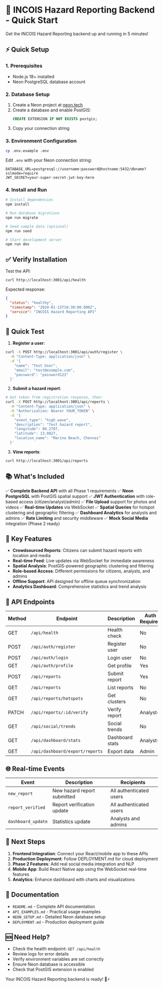 # 🚀 INCOIS Hazard Reporting Backend - Quick Start

Get the INCOIS Hazard Reporting backend up and running in 5 minutes!

## ⚡ Quick Setup

### 1. Prerequisites
- Node.js 18+ installed
- Neon PostgreSQL database account

### 2. Database Setup
1. Create a Neon project at [neon.tech](https://neon.tech)
2. Create a database and enable PostGIS:
   ```sql
   CREATE EXTENSION IF NOT EXISTS postgis;
   ```
3. Copy your connection string

### 3. Environment Configuration
```bash
cp .env.example .env
```

Edit `.env` with your Neon connection string:
```env
DATABASE_URL=postgresql://username:password@hostname:5432/dbname?sslmode=require
JWT_SECRET=your-super-secret-jwt-key-here
```

### 4. Install and Run
```bash
# Install dependencies
npm install

# Run database migrations
npm run migrate

# Seed sample data (optional)
npm run seed

# Start development server
npm run dev
```

## ✅ Verify Installation

Test the API:
```bash
curl http://localhost:3001/api/health
```

Expected response:
```json
{
  "status": "healthy",
  "timestamp": "2024-01-15T10:30:00.000Z",
  "service": "INCOIS Hazard Reporting API"
}
```

## 🧪 Quick Test

1. **Register a user**:
```bash
curl -X POST http://localhost:3001/api/auth/register \
  -H "Content-Type: application/json" \
  -d '{
    "name": "Test User",
    "email": "test@example.com",
    "password": "password123"
  }'
```

2. **Submit a hazard report**:
```bash
# Get token from registration response, then:
curl -X POST http://localhost:3001/api/reports \
  -H "Content-Type: application/json" \
  -H "Authorization: Bearer YOUR_TOKEN" \
  -d '{
    "event_type": "high_wave",
    "description": "Test hazard report",
    "longitude": 80.2707,
    "latitude": 13.0827,
    "location_name": "Marina Beach, Chennai"
  }'
```

3. **View reports**:
```bash
curl http://localhost:3001/api/reports
```

## 📚 What's Included

✅ **Complete Backend API** with all Phase 1 requirements
✅ **Neon PostgreSQL** with PostGIS spatial support
✅ **JWT Authentication** with role-based access (citizen/analyst/admin)
✅ **File Upload** support for photos and videos
✅ **Real-time Updates** via WebSocket
✅ **Spatial Queries** for hotspot clustering and geographic filtering
✅ **Dashboard Analytics** for analysts and admins
✅ **Rate Limiting** and security middleware
✅ **Mock Social Media** integration (Phase 2 ready)

## 🎯 Key Features

- **Crowdsourced Reports**: Citizens can submit hazard reports with location and media
- **Real-time Feed**: Live updates via WebSocket for immediate awareness
- **Spatial Analysis**: PostGIS-powered geographic clustering and filtering
- **Role-based Access**: Different permissions for citizens, analysts, and admins
- **Offline Support**: API designed for offline queue synchronization
- **Analytics Dashboard**: Comprehensive statistics and trend analysis

## 🔗 API Endpoints

| Method | Endpoint | Description | Auth Required |
|--------|----------|-------------|---------------|
| GET | `/api/health` | Health check | No |
| POST | `/api/auth/register` | Register user | No |
| POST | `/api/auth/login` | Login user | No |
| GET | `/api/auth/profile` | Get profile | Yes |
| POST | `/api/reports` | Submit report | Yes |
| GET | `/api/reports` | List reports | No |
| GET | `/api/reports/hotspots` | Get clusters | No |
| PATCH | `/api/reports/:id/verify` | Verify report | Analyst+ |
| GET | `/api/social/trends` | Social trends | No |
| GET | `/api/dashboard/stats` | Dashboard stats | Analyst+ |
| GET | `/api/dashboard/export/reports` | Export data | Admin |

## 🌐 Real-time Events

| Event | Description | Recipients |
|-------|-------------|------------|
| `new_report` | New hazard report submitted | All authenticated users |
| `report_verified` | Report verification update | All authenticated users |
| `dashboard_update` | Statistics update | Analysts and admins |

## 🔄 Next Steps

1. **Frontend Integration**: Connect your React/mobile app to these APIs
2. **Production Deployment**: Follow DEPLOYMENT.md for cloud deployment
3. **Phase 2 Features**: Add real social media integration and NLP
4. **Mobile App**: Build React Native app using the WebSocket real-time features
5. **Analytics**: Enhance dashboard with charts and visualizations

## 📖 Documentation

- `README.md` - Complete API documentation
- `API_EXAMPLES.md` - Practical usage examples
- `NEON_SETUP.md` - Detailed Neon database setup
- `DEPLOYMENT.md` - Production deployment guide

## 🆘 Need Help?

- Check the health endpoint: `GET /api/health`
- Review logs for error details
- Verify environment variables are set correctly
- Ensure Neon database is accessible
- Check that PostGIS extension is enabled

Your INCOIS Hazard Reporting backend is ready! 🌊⚡